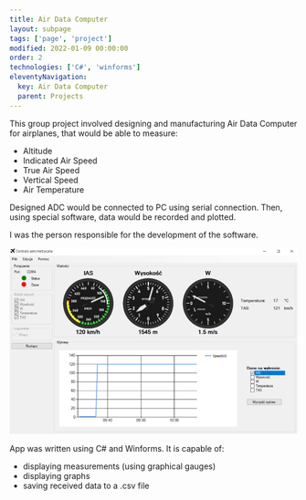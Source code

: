 ```yaml
---
title: Air Data Computer
layout: subpage
tags: ['page', 'project']
modified: 2022-01-09 00:00:00
order: 2
technologies: ['C#', 'winforms']
eleventyNavigation:
  key: Air Data Computer
  parent: Projects
---
```

<p>This group project involved designing and manufacturing Air Data Computer for airplanes, that would be able to measure:</p>

<ul class="list-disc">
  <li>Altitude</li>
  <li>Indicated Air Speed</li>
  <li>True Air Speed</li>
  <li>Vertical Speed</li>
  <li>Air Temperature</li>
</ul>

<p class="my-2">Designed ADC would be connected to PC using serial connection. Then, using special software, data would be recorded and plotted.</p>

<p class="my-2">I was the person responsible for the development of the software.</p>

<img src="/images/adc.png"/>

<p class="my-2">App was written using C# and Winforms. It is capable of:</p>
<ul class="list-disc">
  <li>displaying measurements (using graphical gauges)</li>
  <li>displaying graphs</li>
  <li>saving received data to a .csv file</li>
</ul>
